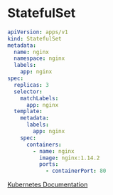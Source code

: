 # StatefulSet

``` yaml title="statefulset.yaml"
apiVersion: apps/v1
kind: StatefulSet
metadata:
  name: nginx
  namespace: nginx
  labels:
    app: nginx
spec:
  replicas: 3
  selector:
    matchLabels:
      app: nginx
  template:
    metadata:
      labels:
        app: nginx
    spec:
      containers:
        - name: nginx
          image: nginx:1.14.2
          ports:
            - containerPort: 80
```

[Kubernetes Documentation](https://kubernetes.io/ko/docs/concepts/workloads/controllers/statefulset/)